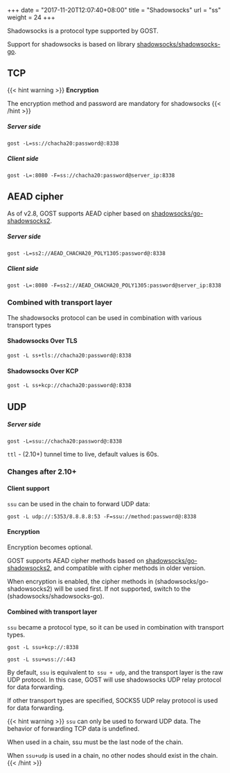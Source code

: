 +++
date = "2017-11-20T12:07:40+08:00"
title = "Shadowsocks"
url = "ss"
weight = 24
+++

Shadowsocks is a protocol type supported by GOST.

Support for shadowsocks is based on library [shadowsocks/shadowsocks-go](https://github.com/shadowsocks/shadowsocks-go).

## TCP

{{< hint warning >}}
**Encryption**

The encryption method and password are mandatory for shadowsocks
{{< /hint >}}


##### Server side

```
gost -L=ss://chacha20:password@:8338
```

##### Client side

```
gost -L=:8080 -F=ss://chacha20:password@server_ip:8338
```

## AEAD cipher

As of v2.8, GOST supports AEAD cipher based on [shadowsocks/go-shadowsocks2](https://github.com/shadowsocks/go-shadowsocks2).

##### Server side

```
gost -L=ss2://AEAD_CHACHA20_POLY1305:password@:8338
```

##### Client side

```
gost -L=:8080 -F=ss2://AEAD_CHACHA20_POLY1305:password@server_ip:8338
```

### Combined with transport layer

The shadowsocks protocol can be used in combination with various transport types

#### Shadowsocks Over TLS

```
gost -L ss+tls://chacha20:password@:8338
```

#### Shadowsocks Over KCP

```
gost -L ss+kcp://chacha20:password@:8338
```

## UDP

##### Server side

```
gost -L=ssu://chacha20:password@:8338
```

`ttl` - (2.10+) tunnel time to live, default values is 60s.

### Changes after 2.10+

#### Client support

`ssu` can be used in the chain to forward UDP data:

```
gost -L udp://:5353/8.8.8.8:53 -F=ssu://method:password@:8338
```

#### Encryption

Encryption becomes optional.

GOST supports AEAD cipher methods based on [shadowsocks/go-shadowsocks2](https://github.com/shadowsocks/go-shadowsocks2), and compatible with cipher methods in older version. 

When encryption is enabled, the cipher methods in (shadowsocks/go-shadowsocks2) will be used first. If not supported, switch to the (shadowsocks/shadowsocks-go).

#### Combined with transport layer

`ssu` became a protocol type, so it can be used in combination with transport types.

```
gost -L ssu+kcp://:8338
```

```
gost -L ssu+wss://:443
```

By default, `ssu` is equivalent to` ssu + udp`, and the transport layer is the raw UDP protocol. In this case, GOST will use shadowsocks UDP relay protocol for data forwarding.

If other transport types are specified, SOCKS5 UDP relay protocol is used for data forwarding.

{{< hint warning >}}
`ssu` can only be used to forward UDP data. The behavior of forwarding TCP data is undefined.

When used in a chain, ssu must be the last node of the chain.

When `ssu+udp` is used in a chain, no other nodes should exist in the chain.
{{< /hint >}}